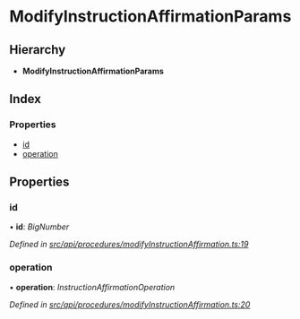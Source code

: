 # ModifyInstructionAffirmationParams

## Hierarchy

* **ModifyInstructionAffirmationParams**

## Index

### Properties

* [id](modifyinstructionaffirmationparams.md#id)
* [operation](modifyinstructionaffirmationparams.md#operation)

## Properties

### id

• **id**: _BigNumber_

_Defined in_ [_src/api/procedures/modifyInstructionAffirmation.ts:19_](https://github.com/PolymathNetwork/polymesh-sdk/blob/1221e467/src/api/procedures/modifyInstructionAffirmation.ts#L19)

### operation

• **operation**: _InstructionAffirmationOperation_

_Defined in_ [_src/api/procedures/modifyInstructionAffirmation.ts:20_](https://github.com/PolymathNetwork/polymesh-sdk/blob/1221e467/src/api/procedures/modifyInstructionAffirmation.ts#L20)

